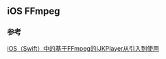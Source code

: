 ## iOS FFmpeg


### 参考
[iOS（Swift）中的基于FFmpeg的IJKPlayer从引入到使用](https://www.jianshu.com/p/25c53311d70f)  
[]()



